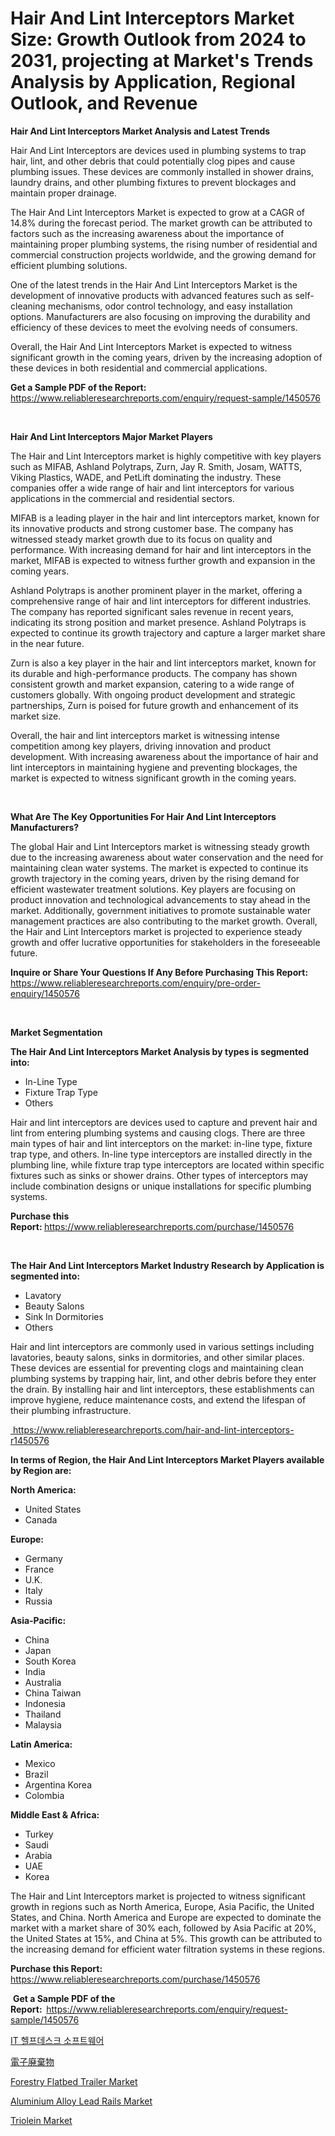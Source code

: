 <p><h1>Hair And Lint Interceptors Market Size: Growth Outlook from 2024 to 2031, projecting at Market's Trends Analysis by Application, Regional Outlook, and Revenue</h1></p><p><strong>Hair And Lint Interceptors Market Analysis and Latest Trends</strong></p>
<p><p>Hair And Lint Interceptors are devices used in plumbing systems to trap hair, lint, and other debris that could potentially clog pipes and cause plumbing issues. These devices are commonly installed in shower drains, laundry drains, and other plumbing fixtures to prevent blockages and maintain proper drainage.</p><p>The Hair And Lint Interceptors Market is expected to grow at a CAGR of 14.8% during the forecast period. The market growth can be attributed to factors such as the increasing awareness about the importance of maintaining proper plumbing systems, the rising number of residential and commercial construction projects worldwide, and the growing demand for efficient plumbing solutions.</p><p>One of the latest trends in the Hair And Lint Interceptors Market is the development of innovative products with advanced features such as self-cleaning mechanisms, odor control technology, and easy installation options. Manufacturers are also focusing on improving the durability and efficiency of these devices to meet the evolving needs of consumers.</p><p>Overall, the Hair And Lint Interceptors Market is expected to witness significant growth in the coming years, driven by the increasing adoption of these devices in both residential and commercial applications.</p></p>
<p><strong>Get a Sample PDF of the Report:&nbsp;</strong> <a href="https://www.reliableresearchreports.com/enquiry/request-sample/1450576">https://www.reliableresearchreports.com/enquiry/request-sample/1450576</a></p>
<p>&nbsp;</p>
<p><strong>Hair And Lint Interceptors Major Market Players</strong></p>
<p><p>The Hair and Lint Interceptors market is highly competitive with key players such as MIFAB, Ashland Polytraps, Zurn, Jay R. Smith, Josam, WATTS, Viking Plastics, WADE, and PetLift dominating the industry. These companies offer a wide range of hair and lint interceptors for various applications in the commercial and residential sectors.</p><p>MIFAB is a leading player in the hair and lint interceptors market, known for its innovative products and strong customer base. The company has witnessed steady market growth due to its focus on quality and performance. With increasing demand for hair and lint interceptors in the market, MIFAB is expected to witness further growth and expansion in the coming years.</p><p>Ashland Polytraps is another prominent player in the market, offering a comprehensive range of hair and lint interceptors for different industries. The company has reported significant sales revenue in recent years, indicating its strong position and market presence. Ashland Polytraps is expected to continue its growth trajectory and capture a larger market share in the near future.</p><p>Zurn is also a key player in the hair and lint interceptors market, known for its durable and high-performance products. The company has shown consistent growth and market expansion, catering to a wide range of customers globally. With ongoing product development and strategic partnerships, Zurn is poised for future growth and enhancement of its market size.</p><p>Overall, the hair and lint interceptors market is witnessing intense competition among key players, driving innovation and product development. With increasing awareness about the importance of hair and lint interceptors in maintaining hygiene and preventing blockages, the market is expected to witness significant growth in the coming years.</p></p>
<p>&nbsp;</p>
<p><strong>What Are The Key Opportunities For Hair And Lint Interceptors Manufacturers?</strong></p>
<p><p>The global Hair and Lint Interceptors market is witnessing steady growth due to the increasing awareness about water conservation and the need for maintaining clean water systems. The market is expected to continue its growth trajectory in the coming years, driven by the rising demand for efficient wastewater treatment solutions. Key players are focusing on product innovation and technological advancements to stay ahead in the market. Additionally, government initiatives to promote sustainable water management practices are also contributing to the market growth. Overall, the Hair and Lint Interceptors market is projected to experience steady growth and offer lucrative opportunities for stakeholders in the foreseeable future.</p></p>
<p><strong>Inquire or Share Your Questions If Any Before Purchasing This Report:</strong> <a href="https://www.reliableresearchreports.com/enquiry/pre-order-enquiry/1450576">https://www.reliableresearchreports.com/enquiry/pre-order-enquiry/1450576</a></p>
<p>&nbsp;</p>
<p><strong>Market Segmentation</strong></p>
<p><strong>The Hair And Lint Interceptors Market Analysis by types is segmented into:</strong></p>
<p><ul><li>In-Line Type</li><li>Fixture Trap Type</li><li>Others</li></ul></p>
<p><p>Hair and lint interceptors are devices used to capture and prevent hair and lint from entering plumbing systems and causing clogs. There are three main types of hair and lint interceptors on the market: in-line type, fixture trap type, and others. In-line type interceptors are installed directly in the plumbing line, while fixture trap type interceptors are located within specific fixtures such as sinks or shower drains. Other types of interceptors may include combination designs or unique installations for specific plumbing systems.</p></p>
<p><strong>Purchase this Report:&nbsp;</strong><a href="https://www.reliableresearchreports.com/purchase/1450576">https://www.reliableresearchreports.com/purchase/1450576</a></p>
<p>&nbsp;</p>
<p><strong>The Hair And Lint Interceptors Market Industry Research by Application is segmented into:</strong></p>
<p><ul><li>Lavatory</li><li>Beauty Salons</li><li>Sink In Dormitories</li><li>Others</li></ul></p>
<p><p>Hair and lint interceptors are commonly used in various settings including lavatories, beauty salons, sinks in dormitories, and other similar places. These devices are essential for preventing clogs and maintaining clean plumbing systems by trapping hair, lint, and other debris before they enter the drain. By installing hair and lint interceptors, these establishments can improve hygiene, reduce maintenance costs, and extend the lifespan of their plumbing infrastructure.</p></p>
<p><a href="https://www.reliableresearchreports.com/hair-and-lint-interceptors-r1450576">&nbsp;https://www.reliableresearchreports.com/hair-and-lint-interceptors-r1450576</a></p>
<p><strong>In terms of Region, the Hair And Lint Interceptors Market Players available by Region are:</strong></p>
<p>
    <p> <strong> North America: </strong>
        <ul>
            <li>United States</li>
            <li>Canada</li>
        </ul>
        </p> 
    <p> <strong> Europe: </strong>
        <ul>
            <li>Germany</li>
            <li>France</li>
            <li>U.K.</li>
            <li>Italy</li>
            <li>Russia</li>
        </ul>
        </p> 
    <p> <strong> Asia-Pacific: </strong>
        <ul>
            <li>China</li>
            <li>Japan</li>
            <li>South Korea</li>
            <li>India</li>
            <li>Australia</li>
            <li>China Taiwan</li>
            <li>Indonesia</li>
            <li>Thailand</li>
            <li>Malaysia</li>
        </ul>
        </p> 
    <p> <strong> Latin America: </strong>
        <ul>
            <li>Mexico</li>
            <li>Brazil</li>
            <li>Argentina Korea</li>
            <li>Colombia</li>
        </ul>
        </p> 
    <p> <strong> Middle East & Africa: </strong>
        <ul>
            <li>Turkey</li>
            <li>Saudi</li>
            <li>Arabia</li>
            <li>UAE</li>
            <li>Korea</li>
        </ul>
    </p>
    </p>
<p><p>The Hair and Lint Interceptors market is projected to witness significant growth in regions such as North America, Europe, Asia Pacific, the United States, and China. North America and Europe are expected to dominate the market with a market share of 30% each, followed by Asia Pacific at 20%, the United States at 15%, and China at 5%. This growth can be attributed to the increasing demand for efficient water filtration systems in these regions.</p></p>
<p><strong>Purchase this Report: </strong><a href="https://www.reliableresearchreports.com/purchase/1450576">https://www.reliableresearchreports.com/purchase/1450576</a></p>
<p>&nbsp;<strong>Get a Sample PDF of the Report:&nbsp;&nbsp;</strong><a href="https://www.reliableresearchreports.com/enquiry/request-sample/1450576">https://www.reliableresearchreports.com/enquiry/request-sample/1450576</a></p>
<p><strong></strong></p>
<p><p><a href="https://github.com/plelbej847484502/Market-Research-Report-List-1/blob/main/503723937510.md">IT 헬프데스크 소프트웨어</a></p><p><a href="https://github.com/SarahFahey88/Market-Research-Report-List-1/blob/main/142979339311.md">電子廃棄物</a></p><p><a href="https://github.com/PeterParrish5/Market-Research-Report-List-4/blob/main/forestry-flatbed-trailer-market.md">Forestry Flatbed Trailer Market</a></p><p><a href="https://github.com/jhcraigie/Market-Research-Report-List-3/blob/main/aluminium-alloy-lead-rails-market.md">Aluminium Alloy Lead Rails Market</a></p><p><a href="https://issuu.com/reportprime-2/docs/triolein-market-size-2030.pptx">Triolein Market</a></p></p>